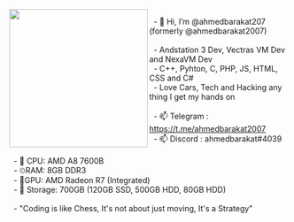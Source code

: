 <center>

<img align='left' src="https://github.com/user-attachments/assets/71db8451-ed9d-499b-aae6-e059a3d53677" width="250" margin="20px">


</center>

&nbsp;&nbsp;- 👋 Hi, I’m @ahmedbarakat207 (formerly @ahmedbarakat2007)<br><br>
&nbsp;&nbsp;- Andstation 3 Dev, Vectras VM Dev and NexaVM Dev<br>
&nbsp;&nbsp;- C++, Pyhton, C, PHP, JS, HTML, CSS and C#<br>
&nbsp;&nbsp;- Love Cars, Tech and Hacking any thing I get my hands on<br><br>
&nbsp;&nbsp;- 📫 Telegram : https://t.me/ahmedbarakat2007<br>
&nbsp;&nbsp;- 📫 Discord : ahmedbarakat#4039<br><br>
&nbsp;&nbsp;- 🔲 CPU: AMD A8 7600B<br>
&nbsp;&nbsp;- ⏲RAM: 8GB DDR3<br>
&nbsp;&nbsp;- 🔲GPU: AMD Radeon R7 (Integrated)<br>
&nbsp;&nbsp;- 💾 Storage: 700GB (120GB SSD, 500GB HDD, 80GB HDD)<br><br>
&nbsp;&nbsp;- "Coding is like Chess, It's not about just moving, It's a Strategy"<br>

